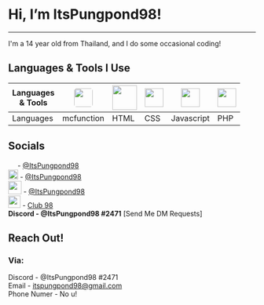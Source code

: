 # Hi, I’m ItsPungpond98!
---
I'm a 14 year old from Thailand, and I do some occasional coding!
## Languages & Tools I Use
| Languages <br> & Tools | <div style="display: flex; justify-content: center;"><a href="https://minecraft.fandom.com/wiki/Commands"><img src="https://upload.wikimedia.org/wikipedia/commons/thumb/f/fb/Minecraft-creeper-face.jpg/800px-Minecraft-creeper-face.jpg" style="width: 38px; border-radius: 5px;"></a></div> | <div style="display: flex; justify-content: center;"><a href="https://www.w3.org/html/"><img src="https://upload.wikimedia.org/wikipedia/commons/thumb/6/61/HTML5_logo_and_wordmark.svg/2048px-HTML5_logo_and_wordmark.svg.png" style="width: 50px;"></a></div> | <div style="display: flex; justify-content: center;"><a href="https://www.w3.org/Style/CSS/"><img src="https://upload.wikimedia.org/wikipedia/commons/thumb/d/d5/CSS3_logo_and_wordmark.svg/1452px-CSS3_logo_and_wordmark.svg.png" style="width: 38px;"></a></div> | <div style="display: flex; justify-content: center;"><a href="https://developer.mozilla.org/en-US/docs/Web/JavaScript"><img src="https://upload.wikimedia.org/wikipedia/commons/6/6a/JavaScript-logo.png" style="width: 38px;"></a></div> | <div style="display: flex; justify-content: center;"><a href="https://www.php.net"><img src="https://upload.wikimedia.org/wikipedia/commons/thumb/2/27/PHP-logo.svg/1200px-PHP-logo.svg.png" style="width: 38px;"></a></div> |
| ----- | ----- | ----- | ---- | ---- | ---- |
| Languages | mcfunction | HTML | CSS | Javascript | PHP |

## Socials 
<img src="https://upload.wikimedia.org/wikipedia/commons/thumb/0/09/YouTube_full-color_icon_%282017%29.svg/640px-YouTube_full-color_icon_%282017%29.svg.png" style="height: 15px; width: auto;"> - [@ItsPungpond98](https://www.youtube.com/@ItsPungpond98) <br>
<img src="https://upload.wikimedia.org/wikipedia/commons/thumb/6/6f/Logo_of_Twitter.svg/225px-Logo_of_Twitter.svg.png" style="height: 20px; width: auto; "> - [@ItsPungpond98](https://twitter.com/ItsPungpond98)<br>
<img src="https://i.postimg.cc/9fmyrRkJ/Transparent-Planet-Minecraft-Logo.png" style="height: 27px; width: auto; "> - [@ItsPungpond98](https://www.planetminecraft.com/member/itspungpond98/)<br>
<img src="https://logodownload.org/wp-content/uploads/2017/11/discord-logo-1-1.png" style="height: 25px; width: auto; "> - [Club 98](https://discord.com/invite/4PRUZgPmwN)<br>
**Discord - @ItsPungpond98 #2471** [Send Me DM Requests]
## Reach Out!
### Via: <br>
Discord - @ItsPungpond98 #2471 <br>
Email - [itspungpond98@gmail.com](mailto:itspungpond98@gmail.com)<br>
Phone Numer - No u!
<!---
ItsPungpond98/ItsPungpond98 is a ✨ special ✨ repository because its `README.md` (this file) appears on your GitHub profile.
You can click the Preview link to take a look at your changes.
--->
